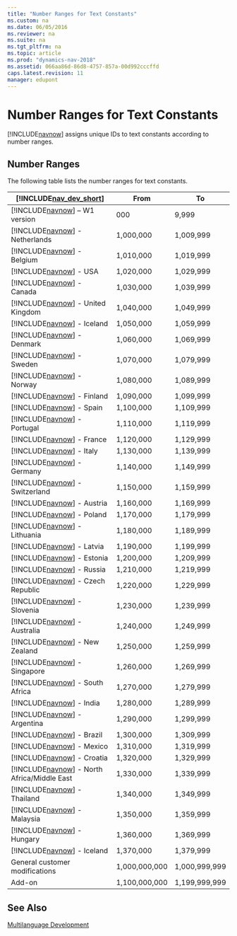 ```yaml
---
title: "Number Ranges for Text Constants"
ms.custom: na
ms.date: 06/05/2016
ms.reviewer: na
ms.suite: na
ms.tgt_pltfrm: na
ms.topic: article
ms.prod: "dynamics-nav-2018"
ms.assetid: 066aa86d-86d8-4757-857a-00d992cccffd
caps.latest.revision: 11
manager: edupont
---
```

# Number Ranges for Text Constants
[!INCLUDE[navnow](includes/navnow_md.md)] assigns unique IDs to text constants according to number ranges.  
  
## Number Ranges  
 The following table lists the number ranges for text constants.  
  
|[!INCLUDE[nav_dev_short](includes/nav_dev_short_md.md)]|From|To|  
|---------------------------------|----------|--------|  
|[!INCLUDE[navnow](includes/navnow_md.md)] – W1 version|000|9,999|  
|[!INCLUDE[navnow](includes/navnow_md.md)] - Netherlands|1,000,000|1,009,999|  
|[!INCLUDE[navnow](includes/navnow_md.md)] - Belgium|1,010,000|1,019,999|  
|[!INCLUDE[navnow](includes/navnow_md.md)] - USA|1,020,000|1,029,999|  
|[!INCLUDE[navnow](includes/navnow_md.md)] - Canada|1,030,000|1,039,999|  
|[!INCLUDE[navnow](includes/navnow_md.md)] - United Kingdom|1,040,000|1,049,999|  
|[!INCLUDE[navnow](includes/navnow_md.md)] - Iceland|1,050,000|1,059,999|  
|[!INCLUDE[navnow](includes/navnow_md.md)] - Denmark|1,060,000|1,069,999|  
|[!INCLUDE[navnow](includes/navnow_md.md)] - Sweden|1,070,000|1,079,999|  
|[!INCLUDE[navnow](includes/navnow_md.md)] - Norway|1,080,000|1,089,999|  
|[!INCLUDE[navnow](includes/navnow_md.md)] - Finland|1,090,000|1,099,999|  
|[!INCLUDE[navnow](includes/navnow_md.md)] - Spain|1,100,000|1,109,999|  
|[!INCLUDE[navnow](includes/navnow_md.md)] - Portugal|1,110,000|1,119,999|  
|[!INCLUDE[navnow](includes/navnow_md.md)] - France|1,120,000|1,129,999|  
|[!INCLUDE[navnow](includes/navnow_md.md)] - Italy|1,130,000|1,139,999|  
|[!INCLUDE[navnow](includes/navnow_md.md)] - Germany|1,140,000|1,149,999|  
|[!INCLUDE[navnow](includes/navnow_md.md)] - Switzerland|1,150,000|1,159,999|  
|[!INCLUDE[navnow](includes/navnow_md.md)] - Austria|1,160,000|1,169,999|  
|[!INCLUDE[navnow](includes/navnow_md.md)] - Poland|1,170,000|1,179,999|  
|[!INCLUDE[navnow](includes/navnow_md.md)] - Lithuania|1,180,000|1,189,999|  
|[!INCLUDE[navnow](includes/navnow_md.md)] - Latvia|1,190,000|1,199,999|  
|[!INCLUDE[navnow](includes/navnow_md.md)] - Estonia|1,200,000|1,209,999|  
|[!INCLUDE[navnow](includes/navnow_md.md)] - Russia|1,210,000|1,219,999|  
|[!INCLUDE[navnow](includes/navnow_md.md)] - Czech Republic|1,220,000|1,229,999|  
|[!INCLUDE[navnow](includes/navnow_md.md)] - Slovenia|1,230,000|1,239,999|  
|[!INCLUDE[navnow](includes/navnow_md.md)] - Australia|1,240,000|1,249,999|  
|[!INCLUDE[navnow](includes/navnow_md.md)] - New Zealand|1,250,000|1,259,999|  
|[!INCLUDE[navnow](includes/navnow_md.md)] - Singapore|1,260,000|1,269,999|  
|[!INCLUDE[navnow](includes/navnow_md.md)] - South Africa|1,270,000|1,279,999|  
|[!INCLUDE[navnow](includes/navnow_md.md)] - India|1,280,000|1,289,999|  
|[!INCLUDE[navnow](includes/navnow_md.md)] - Argentina|1,290,000|1,299,999|  
|[!INCLUDE[navnow](includes/navnow_md.md)] - Brazil|1,300,000|1,309,999|  
|[!INCLUDE[navnow](includes/navnow_md.md)] - Mexico|1,310,000|1,319,999|  
|[!INCLUDE[navnow](includes/navnow_md.md)] - Croatia|1,320,000|1,329,999|  
|[!INCLUDE[navnow](includes/navnow_md.md)] - North Africa/Middle East|1,330,000|1,339,999|  
|[!INCLUDE[navnow](includes/navnow_md.md)] - Thailand|1,340,000|1,349,999|  
|[!INCLUDE[navnow](includes/navnow_md.md)] - Malaysia|1,350,000|1,359,999|  
|[!INCLUDE[navnow](includes/navnow_md.md)] - Hungary|1,360,000|1,369,999|  
|[!INCLUDE[navnow](includes/navnow_md.md)] - Iceland|1,370,000|1,379,999|  
|General customer modifications|1,000,000,000|1,000,999,999|  
|Add-on|1,100,000,000|1,199,999,999|  
  
## See Also  
 [Multilanguage Development](Multilanguage-Development.md)